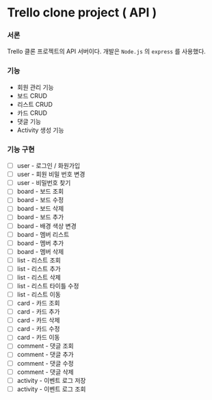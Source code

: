 # Trello clone project ( API )  

### 서론  
Trello 클론 프로젝트의 API 서버이다. 개발은 `Node.js` 의 `express` 를 사용했다.  

### 기능  
* 회원 관리 기능  
* 보드 CRUD  
* 리스트 CRUD  
* 카드 CRUD  
* 댓글 기능  
* Activity 생성 기능  

### 기능 구현

- [ ] user - 로그인 / 화원가입 
- [ ] user - 회원 비밀 번호 변경 
- [ ] user - 비밀번호 찾기 
- [ ] board - 보드 조회 
- [ ] board - 보드 수정 
- [ ] board - 보드 삭제 
- [ ] board - 보드 추가 
- [ ] board - 배경 색상 변경 
- [ ] board - 멤버 리스트 
- [ ] board - 멤버 추가 
- [ ] board - 멤버 삭제 
- [ ] list - 리스트 조회 
- [ ] list - 리스트 추가 
- [ ] list - 리스트 삭제 
- [ ] list - 리스트 타이틀 수정 
- [ ] list - 리스트 이동 
- [ ] card - 카드 조회 
- [ ] card - 카드 추가 
- [ ] card - 카드 삭제 
- [ ] card - 카드 수정 
- [ ] card - 카드 이동 
- [ ] comment - 댓글 조회 
- [ ] comment - 댓글 추가 
- [ ] comment - 댓글 수정 
- [ ] comment - 댓글 삭제 
- [ ] activity - 이벤트 로그 저장 
- [ ] activity - 이벤트 로그 조회  
